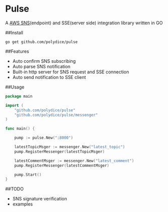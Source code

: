 Pulse
==============

A [AWS SNS](http://aws.amazon.com/sns/)(endpoint) and SSE(server side) integration library written in GO


##Install

```
go get github.com/polydice/pulse
```

##Features

- Auto confirm SNS subscribing
- Auto parse SNS notification
- Built-in http server for SNS request and SSE connection
- Auto send notification to SSE client

##Usage

```go
package main

import (
	"github.com/polydice/pulse"
	"github.com/polydice/pulse/messenger"
)

func main() {

	pump := pulse.New(":8000")

	latestTopicMsger := messenger.New("latest_topic")
	pump.RegisterMessenger(latestTopicMsger)

	latestCommentMsger := messenger.New("latest_comment")
	pump.RegisterMessenger(latestCommentMsger)

	pump.Start()
}
```

##TODO

- SNS signature verification
- examples

